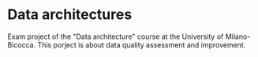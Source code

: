 # Data architectures
Exam project of the "Data architecture" course at the University of Milano-Bicocca. This porject is about data quality assessment and improvement.
